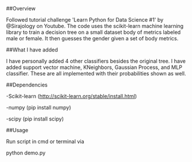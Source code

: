 ##Overview

Followed tutorial challenge 'Learn Python for Data Science #1' by @Sirajology on Youtube. The code uses the scikit-learn machine learning library to train a decision tree on a small dataset body of metrics labeled male or female. It then guesses the gender given a set of body metrics.

##What I have added

I have personally added 4 other classifiers besides the original tree. I have added support vector machine, KNeighbors, Gaussian Process, and MLP classifier. These are all implemented with their probabilities shown as well. 

##Dependencies 

-Scikit-learn (http://scikit-learn.org/stable/install.html)

-numpy (pip install numpy)

-scipy (pip install scipy)

##Usage

Run script in cmd or terminal via

python demo.py